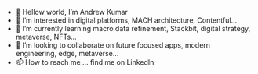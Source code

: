 - 👋 Hellow world, I’m Andrew Kumar
- 👀 I’m interested in digital platforms, MACH architecture, Contentful...
- 🌱 I’m currently learning macro data refinement, Stackbit, digital strategy, metaverse, NFTs...
- 💞️ I’m looking to collaborate on future focused apps, modern engineering, edge, metaverse...
- 📫 How to reach me ... find me on LinkedIn

<!---
andrewkumarxyz/andrewkumarxyz is a ✨ special ✨ repository because its `README.md` (this file) appears on your GitHub profile.
You can click the Preview link to take a look at your changes.
--->
